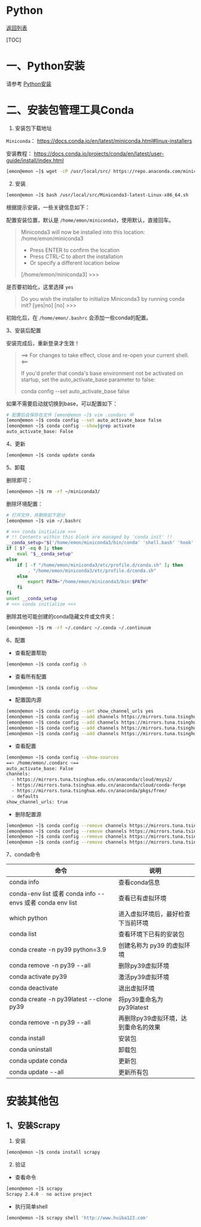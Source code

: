 # Python

[返回列表](https://github.com/EmonCodingBackEnd/backend-tutorial)

[TOC]

# 一、Python安装

请参考 [Python安装](https://github.com/EmonCodingBackEnd/backend-tutorial/blob/master/tutorials/Linux/LinuxInAction.md)



# 二、安装包管理工具Conda

1. 安装包下载地址

`Miniconda`： https://docs.conda.io/en/latest/miniconda.html#linux-installers

安装教程： https://docs.conda.io/projects/conda/en/latest/user-guide/install/index.html

```bash
[emon@emon ~]$ wget -cP /usr/local/src/ https://repo.anaconda.com/miniconda/Miniconda3-latest-Linux-x86_64.sh
```

2. 安装

```bash
[emon@emon ~]$ bash /usr/local/src/Miniconda3-latest-Linux-x86_64.sh 
```

根据提示安装，一些关键信息如下：

配置安装位置，默认是 `/home/emon/miniconda3`，使用默认，直接回车。

> Miniconda3 will now be installed into this location:
> /home/emon/miniconda3
>
>   - Press ENTER to confirm the location
>   - Press CTRL-C to abort the installation
>   - Or specify a different location below
>
> [/home/emon/miniconda3] >>> 

是否要初始化，这里选择 `yes`

> Do you wish the installer to initialize Miniconda3
> by running conda init? [yes|no]
> [no] >>> 

初始化后，在 `/home/emon/.bashrc` 会添加一些conda的配置。

3、安装后配置

安装完成后，重新登录才生效！

>==> For changes to take effect, close and re-open your current shell. <==
>
>If you'd prefer that conda's base environment not be activated on startup, 
>   set the auto_activate_base parameter to false: 
>
>conda config --set auto_activate_base false

如果不需要启动就切换到base，可以配置如下：

```bash
# 配置后会保存在文件 [emon@emon ~]$ vim .condarc 中
[emon@emon ~]$ conda config --set auto_activate_base false
[emon@emon ~]$ conda config --show|grep activate
auto_activate_base: False
```

4、更新

```bash
[emon@emon ~]$ conda update conda
```

5、卸载

删除即可：

```bash
[emon@emon ~]$ rm -rf ~/miniconda3/
```

删除环境配置：

```bash
# 打开文件，并删除如下部分
[emon@emon ~]$ vim ~/.bashrc
```

```bash
# >>> conda initialize >>>
# !! Contents within this block are managed by 'conda init' !!
__conda_setup="$('/home/emon/miniconda3/bin/conda' 'shell.bash' 'hook' 2> /dev/null)"
if [ $? -eq 0 ]; then
    eval "$__conda_setup"
else
    if [ -f "/home/emon/miniconda3/etc/profile.d/conda.sh" ]; then
        . "/home/emon/miniconda3/etc/profile.d/conda.sh"
    else
        export PATH="/home/emon/miniconda3/bin:$PATH"
    fi
fi
unset __conda_setup
# <<< conda initialize <<<
```

删除其他可能创建的conda隐藏文件或文件夹：

```bash
[emon@emon ~]$ rm -rf ~/.condarc ~/.conda ~/.continuum
```

6、配置

- 查看配置帮助

```bash
[emon@emon ~]$ conda config -h
```

- 查看所有配置

```bash
[emon@emon ~]$ conda config --show
```

- 配置国内源

```bash
[emon@emon ~]$ conda config --set show_channel_urls yes
[emon@emon ~]$ conda config --add channels https://mirrors.tuna.tsinghua.edu.cn/anaconda/pkgs/free/
[emon@emon ~]$ conda config --add channels https://mirrors.tuna.tsinghua.edu.cn/anaconda/pkgs/main/
[emon@emon ~]$ conda config --add channels https://mirrors.tuna.tsinghua.edu.cn/anaconda/cloud/conda-forge/
[emon@emon ~]$ conda config --add channels https://mirrors.tuna.tsinghua.edu.cn/anaconda/cloud/bioconda/
```

- 查看配置

```bash
[emon@emon ~]$ conda config --show-sources
==> /home/emon/.condarc <==
auto_activate_base: False
channels:
  - https://mirrors.tuna.tsinghua.edu.cn/anaconda/cloud/msys2/
  - https://mirrors.tuna.tsinghua.edu.cn/anaconda/cloud/conda-forge
  - https://mirrors.tuna.tsinghua.edu.cn/anaconda/pkgs/free/
  - defaults
show_channel_urls: true
```

- 删除配置源

```bash
[emon@emon ~]$ conda config --remove channels https://mirrors.tuna.tsinghua.edu.cn/anaconda/pkgs/free/
[emon@emon ~]$ conda config --remove channels https://mirrors.tuna.tsinghua.edu.cn/anaconda/pkgs/main/
[emon@emon ~]$ conda config --remove channels https://mirrors.tuna.tsinghua.edu.cn/anaconda/cloud/conda-forge/
[emon@emon ~]$ conda config --remove channels https://mirrors.tuna.tsinghua.edu.cn/anaconda/cloud/bioconda/
```



7、conda命令

| 命令                                                      | 说明                                 |
| --------------------------------------------------------- | ------------------------------------ |
| conda info                                                | 查看conda信息                        |
| conda-env list 或者 conda info --envs 或者 conda env list | 查看已有虚拟环境                     |
| which python                                              | 进入虚拟环境后，最好检查下当前环境   |
| conda list                                                | 查看环境下已有的安装包               |
| conda create -n py39 python=3.9                           | 创建名称为 py39 的虚拟环境           |
| conda remove -n py39 --all                                | 删除py39虚拟环境                     |
| conda activate py39                                       | 激活py39虚拟环境                     |
| conda deactivate                                          | 退出虚拟环境                         |
| conda create -n py39latest --clone py39                   | 将py39重命名为py39latest             |
| conda remove -n py39 --all                                | 再删除py39虚拟环境，达到重命名的效果 |
| conda install <pkg>                                       | 安装包                               |
| conda uninstall <pkg>                                     | 卸载包                               |
| conda update conda <pkg>                                  | 更新包                               |
| conda update --all                                        | 更新所有包                           |



# 安装其他包

## 1、安装Scrapy

1. 安装

```bash
[emon@emon ~]$ conda install scrapy
```

2. 验证

- 查看命令

```bash
[emon@emon ~]$ scrapy
Scrapy 2.4.0 - no active project
```

- 执行简单shell

```bash
[emon@emon ~]$ scrapy shell 'http://www.huiba123.com'
```



